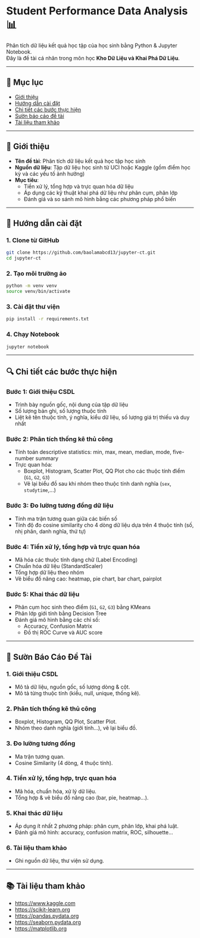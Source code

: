 # Student Performance Data Analysis 📊

Phân tích dữ liệu kết quả học tập của học sinh bằng Python & Jupyter Notebook.  
Đây là đề tài cá nhân trong môn học **Kho Dữ Liệu và Khai Phá Dữ Liệu**.

---

## 📁 Mục lục

- [Giới thiệu](#giới-thiệu)
- [Hướng dẫn cài đặt](#🚀-hướng-dẫn-cài-đặt)
- [Chi tiết các bước thực hiện](#🔍-chi-tiết-các-bước-thực-hiện)
- [Sườn báo cáo đề tài](#📄-sườn-báo-cáo-đề-tài)
- [Tài liệu tham khảo](#📚-tài-liệu-tham-khảo)

---

## 📌 Giới thiệu

- **Tên đề tài**: Phân tích dữ liệu kết quả học tập học sinh
- **Nguồn dữ liệu**: Tập dữ liệu học sinh từ UCI hoặc Kaggle (gồm điểm học kỳ và các yếu tố ảnh hưởng)
- **Mục tiêu**:
  - Tiền xử lý, tổng hợp và trực quan hóa dữ liệu
  - Áp dụng các kỹ thuật khai phá dữ liệu như phân cụm, phân lớp
  - Đánh giá và so sánh mô hình bằng các phương pháp phổ biến

---

## 🚀 Hướng dẫn cài đặt

### 1. Clone từ GitHub

```bash
git clone https://github.com/baolamabcd13/jupyter-ct.git
cd jupyter-ct
```

### 2. Tạo môi trường ảo

```bash
python -m venv venv
source venv/bin/activate
```

### 3. Cài đặt thư viện

```bash
pip install -r requirements.txt
```

### 4. Chạy Notebook

```bash
jupyter notebook
```

---

## 🔍 Chi tiết các bước thực hiện

### Bước 1: Giới thiệu CSDL

- Trình bày nguồn gốc, nội dung của tập dữ liệu
- Số lượng bản ghi, số lượng thuộc tính
- Liệt kê tên thuộc tính, ý nghĩa, kiểu dữ liệu, số lượng giá trị thiếu và duy nhất

### Bước 2: Phân tích thống kê thủ công

- Tính toán descriptive statistics: min, max, mean, median, mode, five-number summary
- Trực quan hóa:
  - Boxplot, Histogram, Scatter Plot, QQ Plot cho các thuộc tính điểm (`G1`, `G2`, `G3`)
  - Vẽ lại biểu đồ sau khi nhóm theo thuộc tính danh nghĩa (`sex`, `studytime`,...)

### Bước 3: Đo lường tương đồng dữ liệu

- Tính ma trận tương quan giữa các biến số
- Tính độ đo cosine similarity cho 4 dòng dữ liệu dựa trên 4 thuộc tính (số, nhị phân, danh nghĩa, thứ tự)

### Bước 4: Tiền xử lý, tổng hợp và trực quan hóa

- Mã hóa các thuộc tính dạng chữ (Label Encoding)
- Chuẩn hóa dữ liệu (StandardScaler)
- Tổng hợp dữ liệu theo nhóm
- Vẽ biểu đồ nâng cao: heatmap, pie chart, bar chart, pairplot

### Bước 5: Khai thác dữ liệu

- Phân cụm học sinh theo điểm (`G1`, `G2`, `G3`) bằng KMeans
- Phân lớp giới tính bằng Decision Tree
- Đánh giá mô hình bằng các chỉ số:
  - Accuracy, Confusion Matrix
  - Đồ thị ROC Curve và AUC score

---

## 📄 Sườn Báo Cáo Đề Tài

### 1. Giới thiệu CSDL

- Mô tả dữ liệu, nguồn gốc, số lượng dòng & cột.
- Mô tả từng thuộc tính (kiểu, null, unique, thống kê).

### 2. Phân tích thống kê thủ công

- Boxplot, Histogram, QQ Plot, Scatter Plot.
- Nhóm theo danh nghĩa (giới tính...), vẽ lại biểu đồ.

### 3. Đo lường tương đồng

- Ma trận tương quan.
- Cosine Similarity (4 dòng, 4 thuộc tính).

### 4. Tiền xử lý, tổng hợp, trực quan hóa

- Mã hóa, chuẩn hóa, xử lý dữ liệu.
- Tổng hợp & vẽ biểu đồ nâng cao (bar, pie, heatmap...).

### 5. Khai thác dữ liệu

- Áp dụng ít nhất 2 phương pháp: phân cụm, phân lớp, khai phá luật.
- Đánh giá mô hình: accuracy, confusion matrix, ROC, silhouette...

### 6. Tài liệu tham khảo

- Ghi nguồn dữ liệu, thư viện sử dụng.

---

## 📚 Tài liệu tham khảo

- https://www.kaggle.com
- https://scikit-learn.org
- https://pandas.pydata.org
- https://seaborn.pydata.org
- https://matplotlib.org
